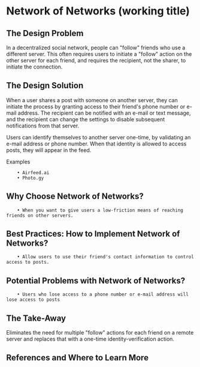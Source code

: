 # Network of Networks (working title)

## The Design Problem

In a decentralized social network, people can "follow" friends who use a different server. This often requires users to initiate a "follow" action on the other server for each friend, and requires the recipient, not the sharer, to initiate the connection.

## The Design Solution

When a user shares a post with someone on another server, they can initiate the process by granting access to their friend's phone number or e-mail address. The recipient can be notified with an e-mail or text message, and the recipient can change the settings to disable subsequent notifications from that server.

Users can identify themselves to another server one-time, by validating an e-mail address or phone number. When that identity is allowed to access posts, they will appear in the feed.

Examples

        • Airfeed.ai
        • Photo.gy

## Why Choose Network of Networks?

        • When you want to give users a low-friction means of reaching friends on other servers.

## Best Practices: How to Implement Network of Networks?

        • Allow users to use their friend's contact information to control access to posts.

## Potential Problems with Network of Networks?

        • Users who lose access to a phone number or e-mail address will lose access to posts

## The Take-Away

Eliminates the need for multiple "follow" actions for each friend on a remote server and replaces that with a one-time identity-verification action.

## References and Where to Learn More
